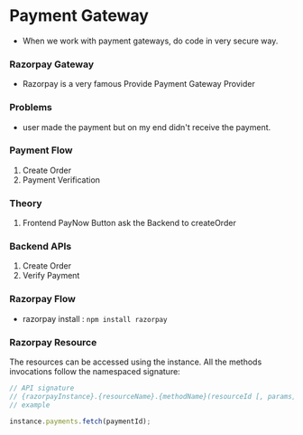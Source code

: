 # Payment Gateway

- When we work with payment gateways, do code in very secure way.

### Razorpay Gateway

- Razorpay is a very famous Provide Payment Gateway Provider

### Problems

- user made the payment but on my end didn't receive the payment.

### Payment Flow

1. Create Order
2. Payment Verification

### Theory

1. Frontend PayNow Button ask the Backend to createOrder

### Backend APIs

1. Create Order
2. Verify Payment

### Razorpay Flow

- razorpay install : `npm install razorpay`

### Razorpay Resource

The resources can be accessed using the instance. All the methods invocations follow the namespaced signature:

```js
// API signature
// {razorpayInstance}.{resourceName}.{methodName}(resourceId [, params])
// example

instance.payments.fetch(paymentId);
```

